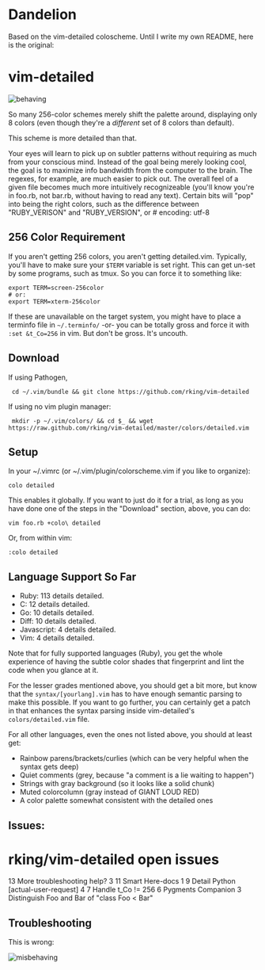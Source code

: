 # Dandelion

Based on the vim-detailed coloscheme. Until I write my own README, here is the
original:

# vim-detailed

![behaving](img/vim-detailed.png)



So many 256-color schemes merely shift the palette around, displaying only 8
colors (even though they're a *different* set of 8 colors than default).

This scheme is more detailed than that.

Your eyes will learn to pick up on subtler patterns without requiring as
much from your conscious mind.  Instead of the goal being merely looking
cool, the goal is to maximize info bandwidth from the computer to the brain.
The regexes, for example, are much easier to pick out. The overall feel of a
given file becomes much more intuitively recognizeable (you'll know you're
in foo.rb, not bar.rb, without having to read any text). Certain bits will
"pop" into being the right colors, such as the difference between
"RUBY_VERISON" and "RUBY_VERSION", or # encoding: utf-8

## 256 Color Requirement

If you aren't getting 256 colors, you aren't getting detailed.vim.
Typically, you'll have to make sure your `$TERM` variable is set right. This
can get un-set by some programs, such as tmux. So you can force it to
something like:

    export TERM=screen-256color
    # or:
    export TERM=xterm-256color

If these are unavailable on the target system, you might have to place a
terminfo file in `~/.terminfo/`  -or- you can be totally gross and force it
with `:set &t_Co=256` in vim. But don't be gross. It's uncouth.

## Download

 If using Pathogen,

     cd ~/.vim/bundle && git clone https://github.com/rking/vim-detailed

 If using no vim plugin manager:

     mkdir -p ~/.vim/colors/ && cd $_ && wget https://raw.github.com/rking/vim-detailed/master/colors/detailed.vim

## Setup

In your ~/.vimrc (or ~/.vim/plugin/colorscheme.vim if you like to organize):

    colo detailed

This enables it globally. If you want to just do it for a trial, as long as
you have done one of the steps in the "Download" section, above, you can do:

    vim foo.rb +colo\ detailed

Or, from within vim:

    :colo detailed


## Language Support So Far

- Ruby: 113 details detailed.
- C: 12 details detailed.
- Go: 10 details detailed.
- Diff: 10 details detailed.
- Javascript: 4 details detailed.
- Vim: 4 details detailed.


Note that for fully supported languages (Ruby), you get the whole experience of having the subtle color shades that fingerprint and lint the code when you glance at it.

For the lesser grades mentioned above, you should get a bit more, but know that the `syntax/[yourlang].vim` has to have enough semantic parsing to make this possible. If you want to go further, you can certainly get a patch in that enhances the syntax parsing inside vim-detailed's `colors/detailed.vim` file.

For all other languages, even the ones not listed above, you should at least get:
- Rainbow parens/brackets/curlies (which can be very helpful when the syntax gets deep)
- Quiet comments (grey, because "a comment is a lie waiting to happen")
- Strings with gray background (so it looks like a solid chunk)
- Muted colorcolumn (gray instead of GIANT LOUD RED)
- A color palette somewhat consistent with the detailed ones

## Issues:

# rking/vim-detailed open issues
  13  More troubleshooting help? 3
  11  Smart Here-docs 1
   9  Detail Python [actual-user-request] 4
   7  Handle t_Co != 256
   6  Pygments Companion
   3  Distinguish Foo and Bar of "class Foo < Bar"


## Troubleshooting

This is wrong:

![misbehaving](img/misbehaving-detailed.png)
